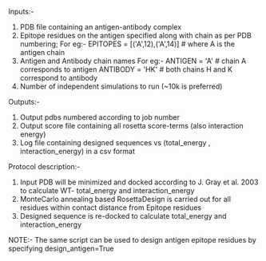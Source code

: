 Inputs:-
  1. PDB file containing an antigen-antibody complex
  2. Epitope residues on the antigen specified along with chain as per PDB numbering;
      For eg:- EPITOPES = [('A',12),('A',14)] # where A is the antigen chain
  3. Antigen and Antibody chain names
      For eg:-  ANTIGEN = 'A' # chain A corresponds to antigen
                ANTIBODY = 'HK' # both chains H and K correspond to antibody
  4. Number of independent simulations to run (~10k is preferred)
  
 Outputs:-
  1. Output pdbs numbered according to job number
  2. Output score file containing all rosetta score-terms (also interaction energy)
  3. Log file containing designed sequences vs (total_energy , interaction_energy) in a csv format
  
 Protocol description:- 
  1. Input PDB will be minimized and docked according to J. Gray et al. 2003 to calculate WT- total_energy and interaction_energy
  2. MonteCarlo annealing based RosettaDesign is carried out for all residues within contact distance from Epitope residues
  3. Designed sequence is re-docked to calculate total_energy and interaction_energy
  
  
NOTE:- The same script can be used to design antigen epitope residues by specifying design_antigen=True
